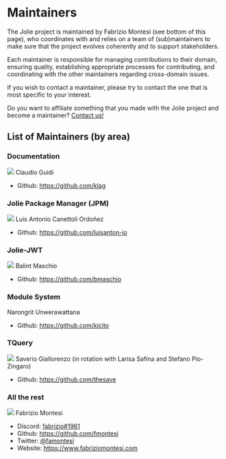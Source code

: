 # Maintainers

The Jolie project is maintained by Fabrizio Montesi (see bottom of this page), who coordinates with and relies on a team of (sub)maintainers to make sure that the project evolves coherently and to support stakeholders.

Each maintainer is responsible for managing contributions to their domain, ensuring quality, establishing appropriate processes for contributing, and coordinating with the other maintainers regarding cross-domain issues.

If you wish to contact a maintainer, please try to contact the one that is most specific to your interest.

Do you want to affiliate something that you made with the Jolie project and become a maintainer? [Contact us!](https://github.com/jolie/jolie#get-in-touch)

## List of Maintainers (by area)

### Documentation

![](https://github.com/klag.png?size=50)
Claudio Guidi

- Github: <https://github.com/klag>

### Jolie Package Manager (JPM)

![](https://github.com/luisanton-io.png?size=50)
Luis Antonio Canettoli Ordoñez

- Github: <https://github.com/luisanton-io>

### Jolie-JWT

![](https://github.com/bmaschio.png?size=50)
Balint Maschio

- Github: <https://github.com/bmaschio>

### Module System

Narongrit Unwerawattana

- Github: <https://github.com/kicito>

### TQuery

![](https://github.com/thesave.png?size=50)
Saverio Giallorenzo (in rotation with Larisa Safina and Stefano Pio-Zingaro)

- Github: <https://github.com/thesave>

### All the rest

![](https://github.com/fmontesi.png?size=50)
Fabrizio Montesi

- Discord: [fabrizio#1961](https://discordapp.com/users/fabrizio#1961/)
- Github: <https://github.com/fmontesi>
- Twitter: [@famontesi](https://twitter.com/famontesi)
- Website: <https://www.fabriziomontesi.com>
